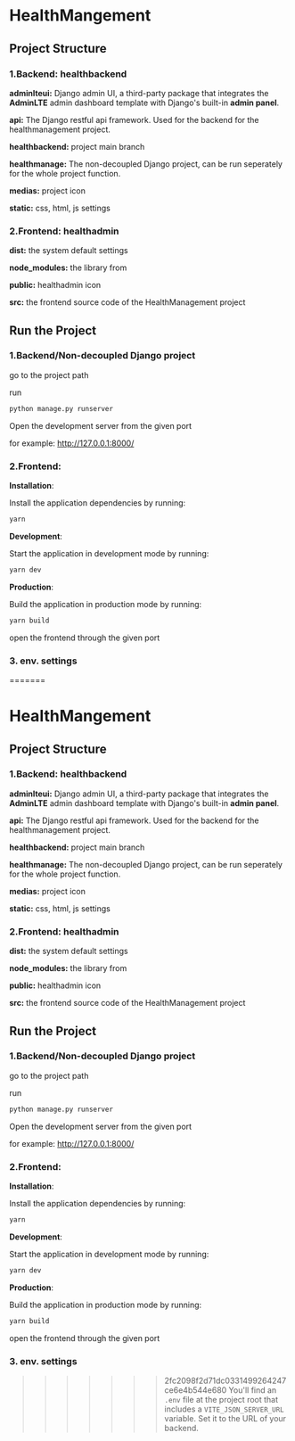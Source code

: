 # HealthMangement

## Project Structure

### 1.**Backend:** healthbackend

**adminlteui:** Django admin UI, a third-party package that integrates the **AdminLTE** admin dashboard template with Django's built-in **admin panel**.

**api:** The Django restful api framework. Used for the backend for the healthmanagement project.

**healthbackend:** project main branch

**healthmanage:** The non-decoupled Django project, can be run seperately for the whole project function.

**medias:** project icon

**static:** css, html, js settings

### 2.**Frontend:** healthadmin

**dist:** the system default settings

**node_modules:** the library from 

**public:** healthadmin icon 

**src:** the frontend source code of the HealthManagement project



## Run the Project

### 1.Backend/Non-decoupled Django project

go to the project path

run 

```python
python manage.py runserver
```

Open the  development server from the given port

for example: http://127.0.0.1:8000/

### 2.Frontend:

**Installation**:

Install the application dependencies by running:

```sh
yarn
```

**Development**:

Start the application in development mode by running:

```sh
yarn dev
```

**Production**:

Build the application in production mode by running:

```sh
yarn build
```

open the frontend through the given port

### 3. env. settings

=======
# HealthMangement

## Project Structure

### 1.**Backend:** healthbackend

**adminlteui:** Django admin UI, a third-party package that integrates the **AdminLTE** admin dashboard template with Django's built-in **admin panel**.

**api:** The Django restful api framework. Used for the backend for the healthmanagement project.

**healthbackend:** project main branch

**healthmanage:** The non-decoupled Django project, can be run seperately for the whole project function.

**medias:** project icon

**static:** css, html, js settings

### 2.**Frontend:** healthadmin

**dist:** the system default settings

**node_modules:** the library from 

**public:** healthadmin icon 

**src:** the frontend source code of the HealthManagement project



## Run the Project

### 1.Backend/Non-decoupled Django project

go to the project path

run 

```python
python manage.py runserver
```

Open the  development server from the given port

for example: http://127.0.0.1:8000/

### 2.Frontend:

**Installation**:

Install the application dependencies by running:

```sh
yarn
```

**Development**:

Start the application in development mode by running:

```sh
yarn dev
```

**Production**:

Build the application in production mode by running:

```sh
yarn build
```

open the frontend through the given port

### 3. env. settings

>>>>>>> 2fc2098f2d71dc0331499264247ce6e4b544e680
You'll find an `.env` file at the project root that includes a `VITE_JSON_SERVER_URL` variable. Set it to the URL of your backend.
